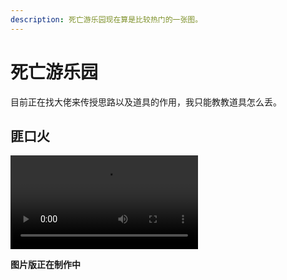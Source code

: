 ```yaml
---
description: 死亡游乐园现在算是比较热门的一张图。
---
```


# 死亡游乐园

目前正在找大佬来传授思路以及道具的作用，我只能教教道具怎么丢。

## 匪口火

<video src="Molotov%20T%20Spawn-1.mp4" controls title="匪口满烧火丢法"></video>

**图片版正在制作中**